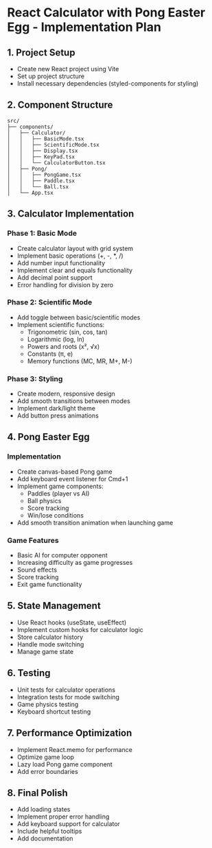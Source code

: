 # React Calculator with Pong Easter Egg - Implementation Plan

## 1. Project Setup
- Create new React project using Vite
- Set up project structure
- Install necessary dependencies (styled-components for styling)

## 2. Component Structure
```
src/
├── components/
│   ├── Calculator/
│   │   ├── BasicMode.tsx
│   │   ├── ScientificMode.tsx
│   │   ├── Display.tsx
│   │   ├── KeyPad.tsx
│   │   └── CalculatorButton.tsx
│   ├── Pong/
│   │   ├── PongGame.tsx
│   │   ├── Paddle.tsx
│   │   └── Ball.tsx
│   └── App.tsx
```

## 3. Calculator Implementation
### Phase 1: Basic Mode
- Create calculator layout with grid system
- Implement basic operations (+, -, *, /)
- Add number input functionality
- Implement clear and equals functionality
- Add decimal point support
- Error handling for division by zero

### Phase 2: Scientific Mode
- Add toggle between basic/scientific modes
- Implement scientific functions:
  - Trigonometric (sin, cos, tan)
  - Logarithmic (log, ln)
  - Powers and roots (x², √x)
  - Constants (π, e)
  - Memory functions (MC, MR, M+, M-)

### Phase 3: Styling
- Create modern, responsive design
- Add smooth transitions between modes
- Implement dark/light theme
- Add button press animations

## 4. Pong Easter Egg
### Implementation
- Create canvas-based Pong game
- Add keyboard event listener for Cmd+1
- Implement game components:
  - Paddles (player vs AI)
  - Ball physics
  - Score tracking
  - Win/lose conditions
- Add smooth transition animation when launching game

### Game Features
- Basic AI for computer opponent
- Increasing difficulty as game progresses
- Sound effects
- Score tracking
- Exit game functionality

## 5. State Management
- Use React hooks (useState, useEffect)
- Implement custom hooks for calculator logic
- Store calculator history
- Handle mode switching
- Manage game state

## 6. Testing
- Unit tests for calculator operations
- Integration tests for mode switching
- Game physics testing
- Keyboard shortcut testing

## 7. Performance Optimization
- Implement React.memo for performance
- Optimize game loop
- Lazy load Pong game component
- Add error boundaries

## 8. Final Polish
- Add loading states
- Implement proper error handling
- Add keyboard support for calculator
- Include helpful tooltips
- Add documentation 
